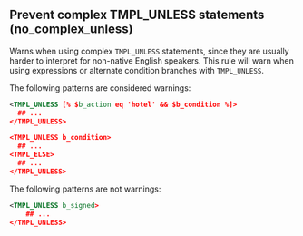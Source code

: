 ## Prevent complex TMPL_UNLESS statements (no_complex_unless)

Warns when using complex `TMPL_UNLESS` statements, since they are usually harder
to interpret for non-native English speakers. This rule will warn when using
expressions or alternate condition branches with `TMPL_UNLESS`.

The following patterns are considered warnings:

```xml
<TMPL_UNLESS [% $b_action eq 'hotel' && $b_condition %]>
  ## ...
</TMPL_UNLESS>

<TMPL_UNLESS b_condition>
  ## ...
<TMPL_ELSE>
  ## ...
</TMPL_UNLESS>
```

The following patterns are not warnings:

```xml
<TMPL_UNLESS b_signed>
    ## ...
</TMPL_UNLESS>
```
